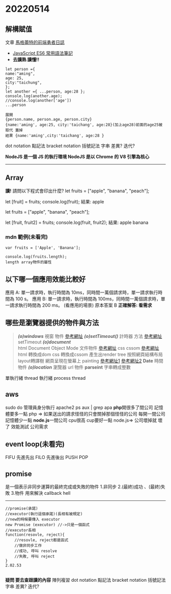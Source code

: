 # 20220514
## 解構賦值
文章 [馬格蕾特的前端勇者日誌](https://gretema.github.io/)

-   [JavaScript ES6 常用語法筆記](https://gretema.github.io/javascript/20200504/221423942/)
-   **去讀熟 讀懂!!**

```
let person ={
name:"aming",
age: 25,
city:"taichung",
};
let another ={ ...person, age:28 };
console.log(another.age);
//console.log(another['age'])
...person 

展開
{person.name, person.age, person.city}
{name:'aming', age:25, city:'taichang', age:28}(加上age28)前面的age25被取代 蓋掉
結果 {name:'aming',city:'taichang', age:28 }
```
dot notation 點記法
bracket notation 括號記法 字串
差異?
迭代?


**NodeJS 是一個 JS 的執行環境
NodeJS 是以 Chrome 的 V8 引擎為核心**

---

## Array
**讀!**
請問以下程式會印出什麼?
let fruits = ["apple", "banana", "peach"];

let [fruit] = fruits;
console.log(fruit);
結果: apple

let fruits = ["apple", "banana", "peach"];

let [fruit, fruit2] = fruits;
console.log(fruit, fruit2);
結果: apple banana

### mdn 範例(未看完)
```
var fruits = ['Apple', 'Banana'];

console.log(fruits.length);
length array物件的屬性
```




## 以下哪一個應用效能比較好
應用 A: 單一請求時，執行時間為 10ms，同時間一萬個請求時，單一請求執行時間為 100 s。
應用 B: 單一請求時，執行時間為 100ms，同時間一萬個請求時，單一請求執行時間為 200 ms。
(看應用的場景)
原本答案 B
**正確解答: 看需求**

## 哪些是瀏覽器提供的物件與方法
>_**(o)windows**_     視窗 物件
[參考網址](https://developer.mozilla.org/zh-TW/docs/Web/API/Window)
_**(o)setTimeout()**_ 計時器 方法
[參考網址](https://developer.mozilla.org/zh-CN/docs/Web/API/setTimeout)setTimeout
_**(o)document**_    
html Document Object Mode 文件物件
[參考網址](https://developer.mozilla.org/zh-TW/docs/Glossary/DOM)
css cssom 
[參考網址](https://developer.mozilla.org/zh-TW/docs/Glossary/CSSOM)
html 轉換成dom 
css   轉換成cssom
產生出render tree
按照網頁結構布局 layout轉譯樹
網頁呈現在螢幕上  painting
[參考網址1](https://medium.com/walkout/%E5%A2%9E%E9%80%B2%E6%95%88%E8%83%BD%E5%BE%9E%E4%BA%86%E8%A7%A3%E7%80%8F%E8%A6%BD%E5%99%A8%E9%96%8B%E5%A7%8B-%E9%97%9C%E9%8D%B5%E6%B8%B2%E6%9F%93%E8%B7%AF%E5%BE%91-595c5da265a9)
[參考網址2](https://developer.mozilla.org/zh-TW/docs/Learn/CSS/First_steps/How_CSS_works)
**Date**  時間 物件
_**(o)location**_ 瀏覽器 url 物件
**parseint** 字串轉成整數




單執行緒
thread 執行緒
process
thread

## aws
sudo do 管理員身分執行
apache2
ps aux | grep apa
**php**開很多了間公司
記憶體要多一點
php => 如果送出的請求怪怪的只會關掉那個怪怪的公司
每開一間公司記憶體少一點
**node.js**一間公司 cpu很高 
cup要好一點 
node.js=> 公司壞掉就 壞了
效能測試 公司需求

## event loop(未看完)
FIFU 先進先出 
FILO 先進後出 
PUSH POP 

## promise  
是一個表示非同步運算的最終完成或失敗的物件
1.非同步
2.(最終)成功 、(最終)失敗
3.物件
用來解決 callback hell

---
```
//promise(承諾)
//executor(執行這個承諾)(長相有被規定)
//new的時候要傳入 executor
new Promise (executor) //->只是一個函式
//executor長相
function(resovle, reject){
    //resovle, reject都是函式
    //做非同步工作
    //成功, 呼叫 resolve
    //失敗, 呼叫 reject
}
2.02.53


```







**疑問 要去查跟讀的內容**
陣列複習
dot notation 點記法
bracket notation 括號記法 字串
差異?
迭代?